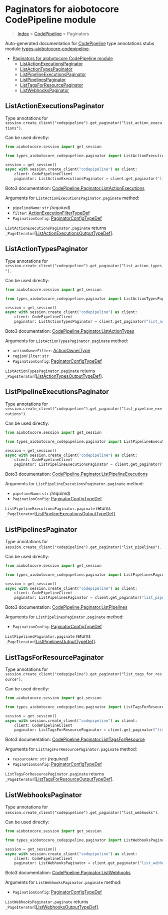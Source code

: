 <a id="paginators-for-aiobotocore-codepipeline-module"></a>

# Paginators for aiobotocore CodePipeline module

> [Index](..) > [CodePipeline](.) > Paginators

Auto-generated documentation for
[CodePipeline](https://boto3.amazonaws.com/v1/documentation/api/latest/reference/services/codepipeline.html#CodePipeline)
type annotations stubs module
[types-aiobotocore-codepipeline](https://pypi.org/project/types-aiobotocore-codepipeline/).

- [Paginators for aiobotocore CodePipeline module](#paginators-for-aiobotocore-codepipeline-module)
  - [ListActionExecutionsPaginator](#listactionexecutionspaginator)
  - [ListActionTypesPaginator](#listactiontypespaginator)
  - [ListPipelineExecutionsPaginator](#listpipelineexecutionspaginator)
  - [ListPipelinesPaginator](#listpipelinespaginator)
  - [ListTagsForResourcePaginator](#listtagsforresourcepaginator)
  - [ListWebhooksPaginator](#listwebhookspaginator)

<a id="listactionexecutionspaginator"></a>

## ListActionExecutionsPaginator

Type annotations for
`session.create_client("codepipeline").get_paginator("list_action_executions")`.

Can be used directly:

```python
from aiobotocore.session import get_session

from types_aiobotocore_codepipeline.paginator import ListActionExecutionsPaginator

session = get_session()
async with session.create_client("codepipeline") as client:
    client: CodePipelineClient
    paginator: ListActionExecutionsPaginator = client.get_paginator("list_action_executions")
```

Boto3 documentation:
[CodePipeline.Paginator.ListActionExecutions](https://boto3.amazonaws.com/v1/documentation/api/latest/reference/services/codepipeline.html#CodePipeline.Paginator.ListActionExecutions)

Arguments for `ListActionExecutionsPaginator.paginate` method:

- `pipelineName`: `str` *(required)*
- `filter`:
  [ActionExecutionFilterTypeDef](./type_defs.md#actionexecutionfiltertypedef)
- `PaginationConfig`:
  [PaginatorConfigTypeDef](./type_defs.md#paginatorconfigtypedef)

`ListActionExecutionsPaginator.paginate` returns
`_PageIterator`\[[ListActionExecutionsOutputTypeDef](./type_defs.md#listactionexecutionsoutputtypedef)\].

<a id="listactiontypespaginator"></a>

## ListActionTypesPaginator

Type annotations for
`session.create_client("codepipeline").get_paginator("list_action_types")`.

Can be used directly:

```python
from aiobotocore.session import get_session

from types_aiobotocore_codepipeline.paginator import ListActionTypesPaginator

session = get_session()
async with session.create_client("codepipeline") as client:
    client: CodePipelineClient
    paginator: ListActionTypesPaginator = client.get_paginator("list_action_types")
```

Boto3 documentation:
[CodePipeline.Paginator.ListActionTypes](https://boto3.amazonaws.com/v1/documentation/api/latest/reference/services/codepipeline.html#CodePipeline.Paginator.ListActionTypes)

Arguments for `ListActionTypesPaginator.paginate` method:

- `actionOwnerFilter`: [ActionOwnerType](./literals.md#actionownertype)
- `regionFilter`: `str`
- `PaginationConfig`:
  [PaginatorConfigTypeDef](./type_defs.md#paginatorconfigtypedef)

`ListActionTypesPaginator.paginate` returns
`_PageIterator`\[[ListActionTypesOutputTypeDef](./type_defs.md#listactiontypesoutputtypedef)\].

<a id="listpipelineexecutionspaginator"></a>

## ListPipelineExecutionsPaginator

Type annotations for
`session.create_client("codepipeline").get_paginator("list_pipeline_executions")`.

Can be used directly:

```python
from aiobotocore.session import get_session

from types_aiobotocore_codepipeline.paginator import ListPipelineExecutionsPaginator

session = get_session()
async with session.create_client("codepipeline") as client:
    client: CodePipelineClient
    paginator: ListPipelineExecutionsPaginator = client.get_paginator("list_pipeline_executions")
```

Boto3 documentation:
[CodePipeline.Paginator.ListPipelineExecutions](https://boto3.amazonaws.com/v1/documentation/api/latest/reference/services/codepipeline.html#CodePipeline.Paginator.ListPipelineExecutions)

Arguments for `ListPipelineExecutionsPaginator.paginate` method:

- `pipelineName`: `str` *(required)*
- `PaginationConfig`:
  [PaginatorConfigTypeDef](./type_defs.md#paginatorconfigtypedef)

`ListPipelineExecutionsPaginator.paginate` returns
`_PageIterator`\[[ListPipelineExecutionsOutputTypeDef](./type_defs.md#listpipelineexecutionsoutputtypedef)\].

<a id="listpipelinespaginator"></a>

## ListPipelinesPaginator

Type annotations for
`session.create_client("codepipeline").get_paginator("list_pipelines")`.

Can be used directly:

```python
from aiobotocore.session import get_session

from types_aiobotocore_codepipeline.paginator import ListPipelinesPaginator

session = get_session()
async with session.create_client("codepipeline") as client:
    client: CodePipelineClient
    paginator: ListPipelinesPaginator = client.get_paginator("list_pipelines")
```

Boto3 documentation:
[CodePipeline.Paginator.ListPipelines](https://boto3.amazonaws.com/v1/documentation/api/latest/reference/services/codepipeline.html#CodePipeline.Paginator.ListPipelines)

Arguments for `ListPipelinesPaginator.paginate` method:

- `PaginationConfig`:
  [PaginatorConfigTypeDef](./type_defs.md#paginatorconfigtypedef)

`ListPipelinesPaginator.paginate` returns
`_PageIterator`\[[ListPipelinesOutputTypeDef](./type_defs.md#listpipelinesoutputtypedef)\].

<a id="listtagsforresourcepaginator"></a>

## ListTagsForResourcePaginator

Type annotations for
`session.create_client("codepipeline").get_paginator("list_tags_for_resource")`.

Can be used directly:

```python
from aiobotocore.session import get_session

from types_aiobotocore_codepipeline.paginator import ListTagsForResourcePaginator

session = get_session()
async with session.create_client("codepipeline") as client:
    client: CodePipelineClient
    paginator: ListTagsForResourcePaginator = client.get_paginator("list_tags_for_resource")
```

Boto3 documentation:
[CodePipeline.Paginator.ListTagsForResource](https://boto3.amazonaws.com/v1/documentation/api/latest/reference/services/codepipeline.html#CodePipeline.Paginator.ListTagsForResource)

Arguments for `ListTagsForResourcePaginator.paginate` method:

- `resourceArn`: `str` *(required)*
- `PaginationConfig`:
  [PaginatorConfigTypeDef](./type_defs.md#paginatorconfigtypedef)

`ListTagsForResourcePaginator.paginate` returns
`_PageIterator`\[[ListTagsForResourceOutputTypeDef](./type_defs.md#listtagsforresourceoutputtypedef)\].

<a id="listwebhookspaginator"></a>

## ListWebhooksPaginator

Type annotations for
`session.create_client("codepipeline").get_paginator("list_webhooks")`.

Can be used directly:

```python
from aiobotocore.session import get_session

from types_aiobotocore_codepipeline.paginator import ListWebhooksPaginator

session = get_session()
async with session.create_client("codepipeline") as client:
    client: CodePipelineClient
    paginator: ListWebhooksPaginator = client.get_paginator("list_webhooks")
```

Boto3 documentation:
[CodePipeline.Paginator.ListWebhooks](https://boto3.amazonaws.com/v1/documentation/api/latest/reference/services/codepipeline.html#CodePipeline.Paginator.ListWebhooks)

Arguments for `ListWebhooksPaginator.paginate` method:

- `PaginationConfig`:
  [PaginatorConfigTypeDef](./type_defs.md#paginatorconfigtypedef)

`ListWebhooksPaginator.paginate` returns
`_PageIterator`\[[ListWebhooksOutputTypeDef](./type_defs.md#listwebhooksoutputtypedef)\].
